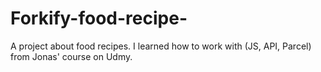 # Forkify-food-recipe-
A project about food recipes. I learned how to work with (JS, API, Parcel) from Jonas' course on Udmy.
